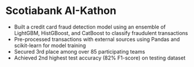 # Scotiabank AI-Kathon
- Built a credit card fraud detection model using an ensemble of LightGBM, HistGBoost, and CatBoost to classify fraudulent transactions
- Pre-processed transactions with external sources using Pandas and scikit-learn for model training
- Secured 3rd place among over 85 participating teams
- Achieved 2nd highest test accuracy (82% F1-score) on testing dataset